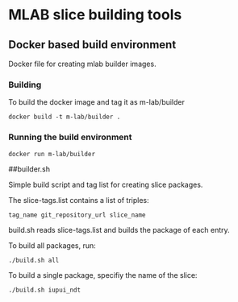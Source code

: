 # MLAB slice building tools

## Docker based build environment
Docker file for creating mlab builder images.

### Building
To build the docker image and tag it as m-lab/builder

    docker build -t m-lab/builder .

### Running the build environment

    docker run m-lab/builder


##builder.sh

Simple build script and tag list for creating slice packages.

The slice-tags.list contains a list of triples: 

    tag_name git_repository_url slice_name

build.sh reads slice-tags.list and builds the package of each entry.

To build all packages, run:

    ./build.sh all

To build a single package, specifiy the name of the slice:

    ./build.sh iupui_ndt

